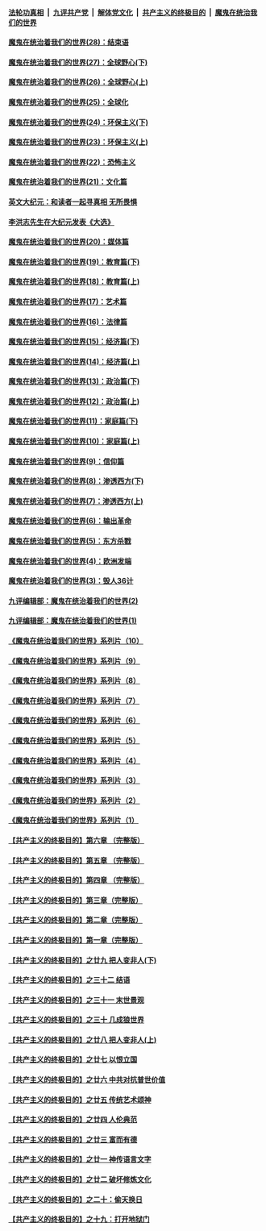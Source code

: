 ####  [法轮功真相](../../../../basic/blob/master/README.md?t=03182101) &nbsp;|&nbsp; [九评共产党](../../../../9ping.md/blob/master/README.md?t=03182101) &nbsp;|&nbsp; [解体党文化](../../../../jtdwh.md/blob/master/README.md?t=03182101)  &nbsp;|&nbsp; [共产主义的终极目的](../../../../gczydzjmd.md/blob/master/README.md?t=03182101) &nbsp;|&nbsp; [魔鬼在统治我们的世界](../../../../mgztzwmdsj.md/blob/master/README.md?t=03182101) 

#### [魔鬼在统治着我们的世界(28)：结束语](../pages/nsc422/n10936246.md?t=03182101) 

#### [魔鬼在统治着我们的世界(27)：全球野心(下)](../pages/nsc422/n10928319.md?t=03182101) 

#### [魔鬼在统治着我们的世界(26)：全球野心(上)](../pages/nsc422/n10900318.md?t=03182101) 

#### [魔鬼在统治着我们的世界(25)：全球化](../pages/nsc422/n10788205.md?t=03182101) 

#### [魔鬼在统治着我们的世界(24)：环保主义(下)](../pages/nsc422/n10695307.md?t=03182101) 

#### [魔鬼在统治着我们的世界(23)：环保主义(上)](../pages/nsc422/n10688613.md?t=03182101) 

#### [魔鬼在统治着我们的世界(22)：恐怖主义](../pages/nsc422/n10614727.md?t=03182101) 

#### [魔鬼在统治着我们的世界(21)：文化篇](../pages/nsc422/n10597706.md?t=03182101) 

#### [英文大纪元：和读者一起寻真相 无所畏惧](../pages/nsc422/n12542027.md?t=03182101) 

#### [李洪志先生在大纪元发表《大选》](../pages/nsc422/n12534746.md?t=03182101) 

#### [魔鬼在统治着我们的世界(20)：媒体篇](../pages/nsc422/n10586579.md?t=03182101) 

#### [魔鬼在统治着我们的世界(19)：教育篇(下)](../pages/nsc422/n10564808.md?t=03182101) 

#### [魔鬼在统治着我们的世界(18)：教育篇(上)](../pages/nsc422/n10526970.md?t=03182101) 

#### [魔鬼在统治着我们的世界(17)：艺术篇](../pages/nsc422/n10499093.md?t=03182101) 

#### [魔鬼在统治着我们的世界(16)：法律篇](../pages/nsc422/n10485969.md?t=03182101) 

#### [魔鬼在统治着我们的世界(15)：经济篇(下)](../pages/nsc422/n10469975.md?t=03182101) 

#### [魔鬼在统治着我们的世界(14)：经济篇(上)](../pages/nsc422/n10457370.md?t=03182101) 

#### [魔鬼在统治着我们的世界(13)：政治篇(下)](../pages/nsc422/n10448270.md?t=03182101) 

#### [魔鬼在统治着我们的世界(12)：政治篇(上)](../pages/nsc422/n10444576.md?t=03182101) 

#### [魔鬼在统治着我们的世界(11)：家庭篇(下)](../pages/nsc422/n10440961.md?t=03182101) 

#### [魔鬼在统治着我们的世界(10)：家庭篇(上)](../pages/nsc422/n10435448.md?t=03182101) 

#### [魔鬼在统治着我们的世界(9)：信仰篇](../pages/nsc422/n10432159.md?t=03182101) 

#### [魔鬼在统治着我们的世界(8)：渗透西方(下)](../pages/nsc422/n10429603.md?t=03182101) 

#### [魔鬼在统治着我们的世界(7)：渗透西方(上)](../pages/nsc422/n10426013.md?t=03182101) 

#### [魔鬼在统治着我们的世界(6)：输出革命](../pages/nsc422/n10421536.md?t=03182101) 

#### [魔鬼在统治着我们的世界(5)：东方杀戮](../pages/nsc422/n10417707.md?t=03182101) 

#### [魔鬼在统治着我们的世界(4)：欧洲发端](../pages/nsc422/n10414890.md?t=03182101) 

#### [魔鬼在统治着我们的世界(3)：毁人36计](../pages/nsc422/n10411583.md?t=03182101) 

#### [九评编辑部：魔鬼在统治着我们的世界(2)](../pages/nsc422/n10410036.md?t=03182101) 

#### [九评编辑部：魔鬼在统治着我们的世界(1)](../pages/nsc422/n10406825.md?t=03182101) 

#### [《魔鬼在统治着我们的世界》系列片（10）](../pages/nsc422/n12292670.md?t=03182101) 

#### [《魔鬼在统治着我们的世界》系列片（9）](../pages/nsc422/n12290859.md?t=03182101) 

#### [《魔鬼在统治着我们的世界》系列片（8）](../pages/nsc422/n12287445.md?t=03182101) 

#### [《魔鬼在统治着我们的世界》系列片（7）](../pages/nsc422/n12283425.md?t=03182101) 

#### [《魔鬼在统治着我们的世界》系列片（6）](../pages/nsc422/n12282314.md?t=03182101) 

#### [《魔鬼在统治着我们的世界》系列片（5）](../pages/nsc422/n12281419.md?t=03182101) 

#### [《魔鬼在统治着我们的世界》系列片（4）](../pages/nsc422/n12274024.md?t=03182101) 

#### [《魔鬼在统治着我们的世界》系列片（3）](../pages/nsc422/n12271322.md?t=03182101) 

#### [《魔鬼在统治着我们的世界》系列片（2）](../pages/nsc422/n12269049.md?t=03182101) 

#### [《魔鬼在统治着我们的世界》系列片（1）](../pages/nsc422/n12267575.md?t=03182101) 

#### [【共产主义的终极目的】第六章 （完整版）](../pages/nsc422/n11428913.md?t=03182101) 

#### [【共产主义的终极目的】第五章 （完整版）](../pages/nsc422/n11428912.md?t=03182101) 

#### [【共产主义的终极目的】第四章 （完整版）](../pages/nsc422/n11428907.md?t=03182101) 

#### [【共产主义的终极目的】第三章（完整版）](../pages/nsc422/n11428848.md?t=03182101) 

#### [【共产主义的终极目的】第二章（完整版）](../pages/nsc422/n11428831.md?t=03182101) 

#### [【共产主义的终极目的】第一章（完整版）](../pages/nsc422/n11417651.md?t=03182101) 

#### [【共产主义的终极目的】之廿九 把人变非人(下)](../pages/nsc422/n11344140.md?t=03182101) 

#### [【共产主义的终极目的】之三十二 结语](../pages/nsc422/n11360535.md?t=03182101) 

#### [【共产主义的终极目的】之三十一 末世景观](../pages/nsc422/n11351129.md?t=03182101) 

#### [【共产主义的终极目的】之三十 几成狼世界](../pages/nsc422/n11348280.md?t=03182101) 

#### [【共产主义的终极目的】之廿八 把人变非人(上)](../pages/nsc422/n11340492.md?t=03182101) 

#### [【共产主义的终极目的】之廿七 以恨立国](../pages/nsc422/n11336944.md?t=03182101) 

#### [【共产主义的终极目的】之廿六 中共对抗普世价值](../pages/nsc422/n11324785.md?t=03182101) 

#### [【共产主义的终极目的】之廿五 传统艺术颂神](../pages/nsc422/n11296396.md?t=03182101) 

#### [【共产主义的终极目的】之廿四 人伦典范](../pages/nsc422/n11296397.md?t=03182101) 

#### [【共产主义的终极目的】之廿三 富而有德](../pages/nsc422/n11283598.md?t=03182101) 

#### [【共产主义的终极目的】之廿一 神传语言文字](../pages/nsc422/n11263265.md?t=03182101) 

#### [【共产主义的终极目的】之廿二 破坏修炼文化](../pages/nsc422/n11245728.md?t=03182101) 

#### [【共产主义的终极目的】之二十：偷天换日](../pages/nsc422/n11238846.md?t=03182101) 

#### [【共产主义的终极目的】之十九：打开地狱门](../pages/nsc422/n11206376.md?t=03182101) 

